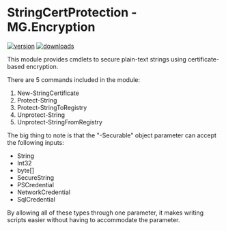 ﻿# StringCertProtection - MG.Encryption

[![version](https://img.shields.io/powershellgallery/v/StringCertProtection.svg)](https://www.powershellgallery.com/packages/StringCertProtection)
[![downloads](https://img.shields.io/powershellgallery/dt/StringCertProtection.svg?label=downloads)](https://www.powershellgallery.com/stats/packages/StringCertProtection?groupby=Version)

This module provides cmdlets to secure plain-text strings using certificate-based encryption.

There are 5 commands included in the module:

1. New-StringCertificate
1. Protect-String
1. Protect-StringToRegistry
1. Unprotect-String
1. Unprotect-StringFromRegistry

The big thing to note is that the "-Securable" object parameter can accept the following inputs:

* String
* Int32
* byte[]
* SecureString
* PSCredential
* NetworkCredential
* SqlCredential

By allowing all of these types through one parameter, it makes writing scripts easier without having to accommodate the parameter.
